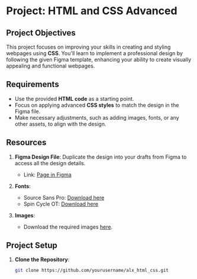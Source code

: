 # Project: HTML and CSS Advanced

## Project Objectives
This project focuses on improving your skills in creating and styling webpages using **CSS**. You'll learn to implement a professional design by following the given Figma template, enhancing your ability to create visually appealing and functional webpages.

## Requirements
- Use the provided **HTML code** as a starting point.
- Focus on applying advanced **CSS styles** to match the design in the Figma file.
- Make necessary adjustments, such as adding images, fonts, or any other assets, to align with the design.

## Resources
1. **Figma Design File**: Duplicate the design into your drafts from Figma to access all the design details.
   - Link: [Page in Figma](https://www.figma.com)

2. **Fonts**:
   - Source Sans Pro: [Download here](https://fonts.google.com/specimen/Source+Sans+Pro)
   - Spin Cycle OT: [Download here](https://www.fontspace.com/category/spin-cycle)

3. **Images**:
   - Download the required images [here](https://example.com/images).

## Project Setup
1. **Clone the Repository**:
   ```bash
   git clone https://github.com/yourusername/alx_html_css.git
